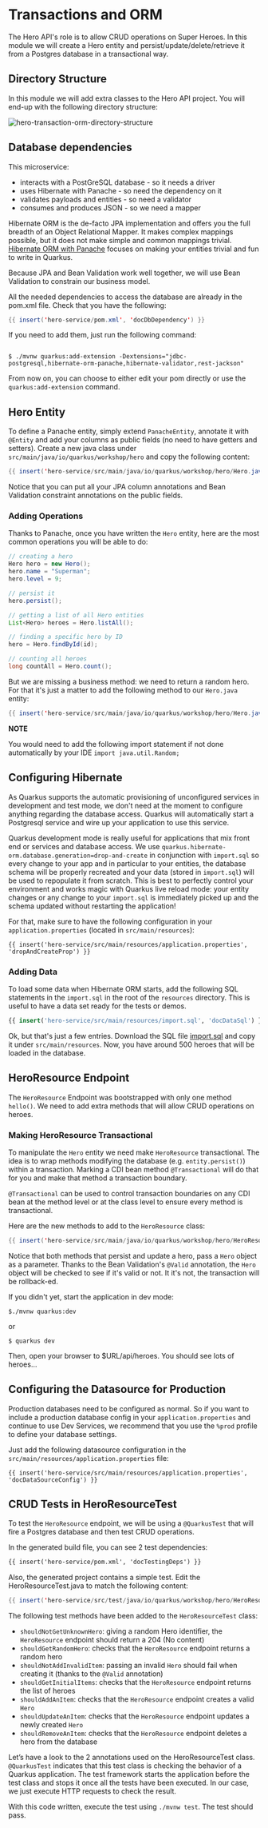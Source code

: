 # Transactions and ORM

The Hero API's role is to allow CRUD operations on Super Heroes.
In this module we will create a Hero entity and persist/update/delete/retrieve it from a Postgres database in a transactional way.

## Directory Structure

In this module we will add extra classes to the Hero API project.
You will end-up with the following directory structure:

![hero-transaction-orm-directory-structure](target/hero-transaction-orm-directory-structure.svg)

## Database dependencies

This microservice:

* interacts with a PostGreSQL database - so it needs a driver
* uses Hibernate with Panache - so need the dependency on it
* validates payloads and entities - so need a validator
* consumes and produces JSON - so we need a mapper

Hibernate ORM is the de-facto JPA implementation and offers you the full breadth of an Object Relational Mapper.
It makes complex mappings possible, but it does not make simple and common mappings trivial.
[Hibernate ORM with Panache](https://github.com/quarkusio/quarkus/tree/master/extensions/panache) focuses on making your entities trivial and fun to write in Quarkus.

Because JPA and Bean Validation work well together, we will use Bean Validation to constrain our business model.

All the needed dependencies to access the database are already in the pom.xml file. Check that you have the following:

```java linenums="1"
{{ insert('hero-service/pom.xml', 'docDbDependency') }}
```

If you need to add them, just run the following command:

```shell

$ ./mvnw quarkus:add-extension -Dextensions="jdbc-postgresql,hibernate-orm-panache,hibernate-validator,rest-jackson"
```

From now on, you can choose to either edit your pom directly or use the `quarkus:add-extension` command.

## Hero Entity

To define a Panache entity, simply extend `PanacheEntity`, annotate it with `@Entity` and add your columns as public fields (no need to have getters and setters).
Create a new java class under `src/main/java/io/quarkus/workshop/hero` and copy the following content:

```java linenums="1"
{{ insert('hero-service/src/main/java/io/quarkus/workshop/hero/Hero.java', 'docEntityHero', ['docFindRandomHero']) }}
```

Notice that you can put all your JPA column annotations and Bean Validation constraint annotations on the public fields.

### Adding Operations

Thanks to Panache, once you have written the `Hero` entity, here are the most common operations you will be able to do:

```java
// creating a hero
Hero hero = new Hero();
hero.name = "Superman";
hero.level = 9;

// persist it
hero.persist();

// getting a list of all Hero entities
List<Hero> heroes = Hero.listAll();

// finding a specific hero by ID
hero = Hero.findById(id);

// counting all heroes
long countAll = Hero.count();
```

But we are missing a business method:
we need to return a random hero.
For that it's just a matter to add the following method to our `Hero.java` entity:

```java linenums="1"
{{ insert('hero-service/src/main/java/io/quarkus/workshop/hero/Hero.java', 'docFindRandomHero') }}
```


**NOTE**

You would need to add the following import statement if not done automatically by your IDE `import java.util.Random;`

## Configuring Hibernate

As Quarkus supports the automatic provisioning of unconfigured services in development and test mode, we don't need at the moment to configure anything regarding the database access. 
Quarkus will automatically start a Postgresql service and wire up your application to use this service. 

Quarkus development mode is really useful for applications that mix front end or services and database access.
We use `quarkus.hibernate-orm.database.generation=drop-and-create` in conjunction with `import.sql` so every change to your app and in particular to your entities, the database schema will be properly recreated and your data (stored in `import.sql`) will be used to repopulate it from scratch.
This is best to perfectly control your environment and works magic with Quarkus live reload mode:
your entity changes or any change to your `import.sql` is immediately picked up and the schema updated without restarting the application!

For that, make sure to have the following configuration in your `application.properties` (located in `src/main/resources`):

```properties linenums="1" 
{{ insert('hero-service/src/main/resources/application.properties', 'dropAndCreateProp') }}
```

### Adding Data

To load some data when Hibernate ORM starts, add the following SQL statements in the `import.sql` in the root of the `resources` directory.
This is useful to have a data set ready for the tests or demos.

```sql linenums="1" 
{{ insert('hero-service/src/main/resources/import.sql', 'docDataSql') }}
```

Ok, but that's just a few entries.
Download the SQL file [import.sql](https://raw.githubusercontent.com/cescoffier/quarkus-openshift-workshop/03d5a943c0948bc53c598b6ee78a71e50ef77cee/hero-service/src/main/resources/import.sql) and copy it under `src/main/resources`.
Now, you have around 500 heroes that will be loaded in the database.


## HeroResource Endpoint

The `HeroResource` Endpoint was bootstrapped with only one method `hello()`.
We need to add extra methods that will allow CRUD operations on heroes.

### Making HeroResource Transactional

To manipulate the `Hero` entity we need make `HeroResource` transactional.
The idea is to wrap methods modifying the database (e.g. `entity.persist()`) within a transaction.
Marking a CDI bean method `@Transactional` will do that for you and make that method a transaction boundary.

`@Transactional` can be used to control transaction boundaries on any CDI bean at the method level or at the class level to ensure every method is transactional.

Here are the new methods to add to the `HeroResource` class:

```java linenums="1"
{{ insert('hero-service/src/main/java/io/quarkus/workshop/hero/HeroResource.java', 'docHeroResource', [], ['docHeroCrudContent']) }}
```

Notice that both methods that persist and update a hero, pass a `Hero` object as a parameter.
Thanks to the Bean Validation's `@Valid` annotation, the `Hero` object will be checked to see if it's valid or not.
It it's not, the transaction will be rollback-ed.

If you didn't yet, start the application in dev mode:

```shell
$./mvnw quarkus:dev

```
or

```shell
$ quarkus dev

```

Then, open your browser to $URL/api/heroes.
You should see lots of heroes...

## Configuring the Datasource for Production

Production databases need to be configured as normal. 
So if you want to include a production database config in your `application.properties` and continue to use Dev Services,
we recommend that you use the `%prod` profile to define your database settings.

Just add the following datasource configuration in the `src/main/resources/application.properties` file:

```properties linenums="1" 
{{ insert('hero-service/src/main/resources/application.properties', 'docDataSourceConfig') }}
```

## CRUD Tests in HeroResourceTest

To test the `HeroResource` endpoint, we will be using a `@QuarkusTest` that will fire a Postgres database and then test CRUD operations.

In the generated build file, you can see 2 test dependencies:

```xml linenums="1"
{{ insert('hero-service/pom.xml', 'docTestingDeps') }}
```

Also, the generated project contains a simple test. Edit the HeroResourceTest.java to match the following content:

```java linenums="1"
{{ insert('hero-service/src/test/java/io/quarkus/workshop/hero/HeroResourceTest.java') }}
```

The following test methods have been added to the `HeroResourceTest` class:

* `shouldNotGetUnknownHero`: giving a random Hero identifier, the `HeroResource` endpoint should return a 204 (No content)
* `shouldGetRandomHero`: checks that the `HeroResource` endpoint returns a random hero
* `shouldNotAddInvalidItem`: passing an invalid `Hero` should fail when creating it (thanks to the `@Valid` annotation)
* `shouldGetInitialItems`: checks that the `HeroResource` endpoint returns the list of heroes
* `shouldAddAnItem`: checks that the `HeroResource` endpoint creates a valid `Hero`
* `shouldUpdateAnItem`: checks that the `HeroResource` endpoint updates a newly created `Hero`
* `shouldRemoveAnItem`: checks that the `HeroResource` endpoint deletes a hero from the database

Let’s have a look to the 2 annotations used on the HeroResourceTest class. 
`@QuarkusTest` indicates that this test class is checking the behavior of a Quarkus application. 
The test framework starts the application before the test class and stops it once all the tests have been executed. 
In our case, we just execute HTTP requests to check the result.

With this code written, execute the test using `./mvnw test`.
The test should pass.


